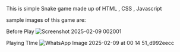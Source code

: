 This is simple Snake game made up of HTML , CSS , Javascript 

sample images of this game are: 

Before Play
![Screenshot 2025-02-09 002001](https://github.com/user-attachments/assets/6ef1ecbd-71fb-4e80-bfcc-9924d9941f59)

Playing TIme
![WhatsApp Image 2025-02-09 at 00 14 51_d992eecc](https://github.com/user-attachments/assets/383a121f-d41b-48cf-aa9f-e2d1200d4491)

